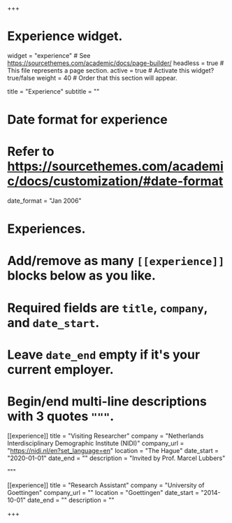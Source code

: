 +++
# Experience widget.
widget = "experience"  # See https://sourcethemes.com/academic/docs/page-builder/
headless = true  # This file represents a page section.
active = true  # Activate this widget? true/false
weight = 40  # Order that this section will appear.

title = "Experience"
subtitle = ""

# Date format for experience
#   Refer to https://sourcethemes.com/academic/docs/customization/#date-format
date_format = "Jan 2006"

# Experiences.
#   Add/remove as many `[[experience]]` blocks below as you like.
#   Required fields are `title`, `company`, and `date_start`.
#   Leave `date_end` empty if it's your current employer.
#   Begin/end multi-line descriptions with 3 quotes `"""`.
[[experience]]
  title = "Visiting Researcher"
  company = "Netherlands Interdisciplinary Demographic Institute (NIDI)"
  company_url = "https://nidi.nl/en?set_language=en"
  location = "The Hague"
  date_start = "2020-01-01"
  date_end = ""
  description = "Invited by Prof. Marcel Lubbers"
  
  """

[[experience]]
  title = "Research Assistant"
  company = "University of Goettingen"
  company_url = ""
  location = "Goettingen"
  date_start = "2014-10-01"
  date_end = ""
  description = ""

+++
